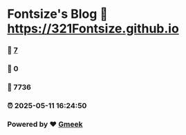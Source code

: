 # Fontsize's Blog :link: https://321Fontsize.github.io 
### :page_facing_up: [7](https://321Fontsize.github.io/tag.html) 
### :speech_balloon: 0 
### :hibiscus: 7736 
### :alarm_clock: 2025-05-11 16:24:50 
### Powered by :heart: [Gmeek](https://github.com/Meekdai/Gmeek)

